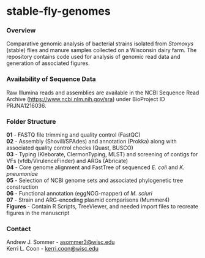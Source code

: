 # stable-fly-genomes

### Overview
Comparative genomic analysis of bacterial strains isolated from *Stomoxys* (stable) flies and manure samples collected on a Wisconsin dairy farm. The repository contains code used for analysis of genomic read data and generation of associated figures.

### Availability of Sequence Data
Raw Illumina reads and assemblies are available in the NCBI Sequence Read Archive (https://www.ncbi.nlm.nih.gov/sra) under BioProject ID PRJNA1216036. 


### Folder Structure
**01** - FASTQ  file trimming and quality control (FastQC)\
**02** - Assembly (Shovill/SPAdes) and annotation (Prokka) along with associated quality control checks (Quast, BUSCO)\
**03** - Typing (Kleborate, ClermonTyping, MLST) and screening of contigs for VFs (vfdb/VirulenceFinder) and ARGs (Abricate)\
**04** - Core genome alignment and FastTree of sequenced *E. coli* and *K. pneumoniae* \
**05** - Selection of NCBI genome sets and associated phylogenetic tree construction\
**06** - Functional annotation (eggNOG-mapper) of *M. sciuri* \
**07** - Strain and ARG-encoding plasmid comparisons (Mummer4)\
**Figures** - Contain R Scripts, TreeViewer, and needed import files to recreate figures in the manuscript



### Contact 
Andrew J. Sommer - asommer3@wisc.edu\
Kerri L. Coon - kerri.coon@wisc.edu

